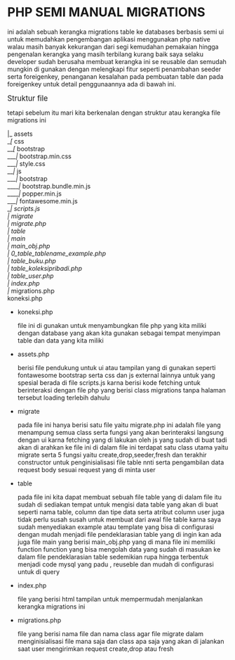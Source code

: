 <h1>PHP SEMI MANUAL MIGRATIONS</h1>
<P>ini adalah sebuah kerangka migrations table ke databases berbasis semi ui untuk memudahkan pengembangan aplikasi menggunakan php native walau masih banyak kekurangan dari segi
kemudahan pemakaian hingga pengenalan kerangka yang masih terbilang kurang baik saya selaku developer sudah berusaha membuat kerangka ini se reusable dan semudah mungkin di gunakan 
dengan melengkapi fitur seperti penambahan seeder serta foreigenkey, penanganan kesalahan pada pembuatan table dan pada foreigenkey untuk detail penggunaannya ada di bawah ini.</P>

<big>Struktur file</big>
<p>tetapi sebelum itu mari kita berkenalan dengan struktur atau kerangka file migrations ini</p>

|_ assets                          
__[_ css <br>
___[_ bootstrap <br>
____|_ bootstrap.min.css <br>
____|_ style.css <br>
___|_ js <br>
____|_ bootstrap <br>
_____|_ bootstrap.bundle.min.js <br>
_____|_ popper.min.js <br>
____|_ fontawesome.min.js <br>
_____|_ scripts.js <br>
|_ migrate <br>
_|_ migrate.php <br>
|_ table <br>
_|_ main <br>
__|_ main_obj.php <br>
_|_ 0_table_tablename_example.php <br>
_|_ table_buku.php <br>
_|_ table_koleksipribadi.php <br>
_|_ table_user.php <br>
|_ index.php <br>
|_ migrations.php <br>
koneksi.php <br>

<ul>
  <li>
    <span>koneksi.php</span>
    <p>file ini di gunakan untuk menyambungkan file php yang kita miliki dengan database yang akan kita gunakan sebagai tempat menyimpan table dan data yang kita miliki</p>
  </li>
  <li>
    <span>assets.php</span>
    <p>berisi file pendukung untuk ui atau tampilan yang di gunakan seperti fontawesome bootstrap serta css dan js external lainnya untuk yang spesial berada di file scripts.js karna berisi kode fetching untuk berinteraksi dengan file php yang berisi class migrations tanpa halaman tersebut loading terlebih dahulu</p>
  </li>
  <li>
    <span>migrate</span>
    <p>pada file ini hanya berisi satu file yaitu migrate.php ini adalah file yang menampung semua class serta fungsi yang akan berinteraksi langsung dengan ui karna fetching yang di lakukan oleh js yang sudah di buat tadi akan di arahkan ke file ini di dalam file ini terdapat satu class utama yaitu migrate serta 5 fungsi yaitu create,drop,seeder,fresh dan terakhir constructor untuk penginisialisasi file table nnti serta pengambilan data request body sesuai request yang di minta user </p>
  </li>
  <li>
    <span>table</span>
    <p>pada file ini kita dapat membuat sebuah file table yang di dalam file itu sudah di sediakan tempat untuk mengisi data table yang akan di buat seperti nama table, column dan tipe data serta atribut column user juga tidak perlu susah susah untuk membuat dari awal file table karna saya sudah menyediakan example atau template yang bisa di configurasi dengan mudah menjadi file pendeklarasian table yang di ingin kan ada juga file main yang berisi main_obj.php yang di mana file ini memiliki function function yang bisa mengolah data yang sudah di masukan ke dalam file pendeklarasian table sedemikian rupa hingga terbentuk menjadi code mysql yang padu , reuseble dan mudah di configurasi untuk di query </p>
  </li>
  <li>
    <span>index.php</span>
    <p>file yang berisi html tampilan untuk mempermudah menjalankan kerangka migrations ini </p>
  </li>
  <li>
    <span>migrations.php</span>
    <p>file yang berisi nama file dan nama class agar file migrate dalam menginisialisasi file mana saja dan class apa saja yang akan di jalankan saat user mengirimkan request create,drop atau fresh </p>
  </li>
  
</ul>

